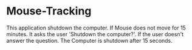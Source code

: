 # Mouse-Tracking
This application shutdown the computer. If Mouse does not move for 15 minutes. It asks the user 'Shutdown the computer?'.  If the user doesn't answer the question. The Computer is shutdown after 15 seconds.

